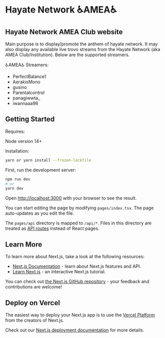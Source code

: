 # Hayate Network  ♿AMEA♿

## Hayate Network AMEA Club website

Main purpose is to display/promote the anthem of hayate network. It may also display any available live trovo streams from the Hayate Network (aka AMEA Club/Institution). Below are the supported streamers.

♿AMEA♿ Streamers:

- PerfectBalance1
- AerakisMono
- gusino
- Parentalcontrol
- panagiwwta_
- iwannaaa98

## Getting Started

Requires:

Node version 14+

Installation:

```bash
yarn or yarn install --frozen-lockfile
```

First, run the development server:

```bash
npm run dev
# or
yarn dev
```

Open [http://localhost:3000](http://localhost:3000) with your browser to see the result.

You can start editing the page by modifying `pages/index.tsx`. The page auto-updates as you edit the file.

The `pages/api` directory is mapped to `/api/*`. Files in this directory are treated as [API routes](https://nextjs.org/docs/api-routes/introduction) instead of React pages.

## Learn More

To learn more about Next.js, take a look at the following resources:

- [Next.js Documentation](https://nextjs.org/docs) - learn about Next.js features and API.
- [Learn Next.js](https://nextjs.org/learn) - an interactive Next.js tutorial.

You can check out [the Next.js GitHub repository](https://github.com/vercel/next.js/) - your feedback and contributions are welcome!

## Deploy on Vercel

The easiest way to deploy your Next.js app is to use the [Vercel Platform](https://vercel.com/new?utm_medium=default-template&filter=next.js&utm_source=create-next-app&utm_campaign=create-next-app-readme) from the creators of Next.js.

Check out our [Next.js deployment documentation](https://nextjs.org/docs/deployment) for more details.